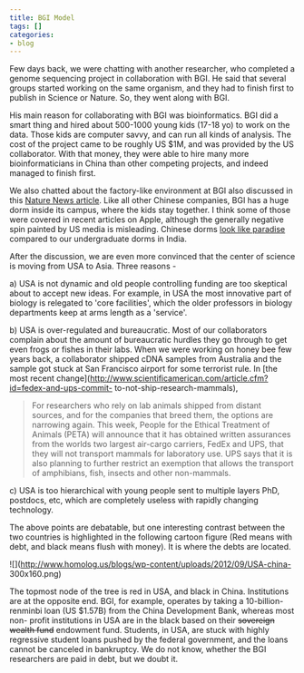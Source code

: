 ```yaml
---
title: BGI Model
tags: []
categories:
- blog
---
```

Few days back, we were chatting with another researcher, who completed a
genome sequencing project in collaboration with BGI. He said that several
groups started working on the same organism, and they had to finish first to
publish in Science or Nature. So, they went along with BGI.
<!--more-->

His main reason for collaborating with BGI was bioinformatics. BGI did a smart
thing and hired about 500-1000 young kids (17-18 yo) to work on the data.
Those kids are computer savvy, and can run all kinds of analysis. The cost of
the project came to be roughly US $1M, and was provided by the US
collaborator. With that money, they were able to hire many more
bioinformaticians in China than other competing projects, and indeed managed
to finish first.

We also chatted about the factory-like environment at BGI also discussed in
this [Nature News
article](http://www.nature.com/news/2010/100303/full/464022a.html). Like all
other Chinese companies, BGI has a huge dorm inside its campus, where the kids
stay together. I think some of those were covered in recent articles on Apple,
although the generally negative spin painted by US media is misleading.
Chinese dorms [look like paradise](http://gizmodo.com/5678732/) compared to
our undergraduate dorms in India.

After the discussion, we are even more convinced that the center of science is
moving from USA to Asia. Three reasons -

a) USA is not dynamic and old people controlling funding are too skeptical
about to accept new ideas. For example, in USA the most innovative part of
biology is relegated to 'core facilities', which the older professors in
biology departments keep at arms length as a 'service'.

b) USA is over-regulated and bureaucratic. Most of our collaborators complain
about the amount of bureaucratic hurdles they go through to get even frogs or
fishes in their labs. When we were working on honey bee few years back, a
collaborator shipped cDNA samples from Australia and the sample got stuck at
San Francisco airport for some terrorist rule. In [the most recent
change](http://www.scientificamerican.com/article.cfm?id=fedex-and-ups-commit-
to-not-ship-research-mammals),

> For researchers who rely on lab animals shipped from distant sources, and
for the companies that breed them, the options are narrowing again. This week,
People for the Ethical Treatment of Animals (PETA) will announce that it has
obtained written assurances from the worlds two largest air-cargo carriers,
FedEx and UPS, that they will not transport mammals for laboratory use. UPS
says that it is also planning to further restrict an exemption that allows the
transport of amphibians, fish, insects and other non-mammals.

c) USA is too hierarchical with young people sent to multiple layers PhD,
postdocs, etc, which are completely useless with rapidly changing technology.

The above points are debatable, but one interesting contrast between the two
countries is highlighted in the following cartoon figure (Red means with debt,
and black means flush with money). It is where the debts are located.

![](http://www.homolog.us/blogs/wp-content/uploads/2012/09/USA-china-
300x160.png)

The topmost node of the tree is red in USA, and black in China. Institutions
are at the opposite end. BGI, for example, operates by taking a 10-billion-
renminbi loan (US $1.57B) from the China Development Bank, whereas most non-
profit institutions in USA are in the black based on their <del>sovereign
wealth fund</del> endowment fund. Students, in USA, are stuck with highly
regressive student loans pushed by the federal government, and the loans
cannot be canceled in bankruptcy. We do not know, whether the BGI researchers
are paid in debt, but we doubt it.

